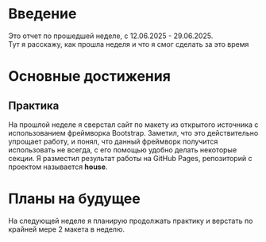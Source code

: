 # Введение

Это отчет по прошедшей неделе, c 12.06.2025 - 29.06.2025.  
Тут я расскажу, как прошла неделя и что я смог сделать за это время 

# Основные достижения

## Практика 

На прошлой неделе я сверстал сайт по макету из открытого источника с использованием фреймворка Bootstrap. Заметил, что это действительно упрощает работу, и понял, что данный фреймворк получится использовать не всегда, с его помощью удобно делать некоторые секции.
Я разместил результат работы на GitHub Pages, репозиторий с проектом называется **house**.  

# Планы на будущее

На следующей неделе я планирую продолжать практику и верстать по крайней мере 2 макета в неделю.